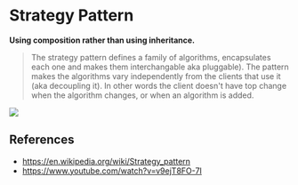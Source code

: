 ﻿# Strategy Pattern
**Using composition rather than using inheritance.**
> The strategy pattern defines a family of algorithms, encapsulates each one and makes them interchangable aka pluggable). The pattern makes the algorithms vary independently from the clients that use it (aka decoupling it). In other words the client doesn't have top change when the algorithm changes, or when an algorithm is added.

<img src="https://upload.wikimedia.org/wikipedia/commons/3/39/Strategy_Pattern_in_UML.png"/>

## References
- https://en.wikipedia.org/wiki/Strategy_pattern
- https://www.youtube.com/watch?v=v9ejT8FO-7I